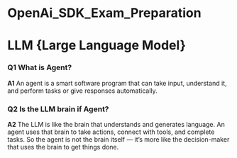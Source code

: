 # OpenAi_SDK_Exam_Preparation

# **LLM {Large Language Model}**

### Q1 What is Agent?
**A1** An agent is a smart software program that can take input, understand it, and perform tasks or give responses automatically.
### Q2 Is the LLM brain if Agent?
**A2** The LLM is like the brain that understands and generates language. An agent uses that brain to take actions, connect with tools, and complete tasks. So the agent is        not the brain itself — it’s more like the decision-maker that uses the brain to get things done.

